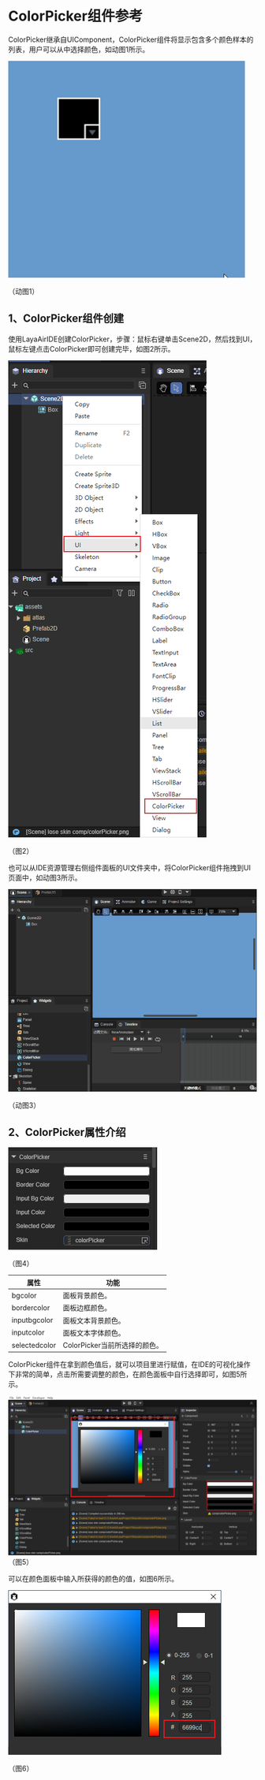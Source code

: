 # ColorPicker组件参考

ColorPicker继承自UIComponent，ColorPicker组件将显示包含多个颜色样本的列表，用户可以从中选择颜色，如动图1所示。

![](img/1.gif) 

（动图1）

## 1、ColorPicker组件创建

使用LayaAirIDE创建ColorPicker，步骤：鼠标右键单击Scene2D，然后找到UI，鼠标左键点击ColorPicker即可创建完毕，如图2所示。

![](img/2.png) 

（图2）

也可以从IDE资源管理右侧组件面板的UI文件夹中，将ColorPicker组件拖拽到UI页面中，如动图3所示。

![](img/3.gif) 

（动图3）

## 2、ColorPicker属性介绍

![](img/4.png) 

（图4）

| 属性          | 功能                          |
| ------------- | ----------------------------- |
| bgcolor       | 面板背景颜色。                |
| bordercolor   | 面板边框颜色。                |
| inputbgcolor  | 面板文本背景颜色。            |
| inputcolor    | 面板文本字体颜色。            |
| selectedcolor | ColorPicker当前所选择的颜色。 |

ColorPicker组件在拿到颜色值后，就可以项目里进行赋值，在IDE的可视化操作下非常的简单，点击所需要调整的颜色，在颜色面板中自行选择即可，如图5所示。

![](img/5.png) （图5）

可以在颜色面板中输入所获得的颜色的值，如图6所示。

![](img/6.png) 

（图6）
